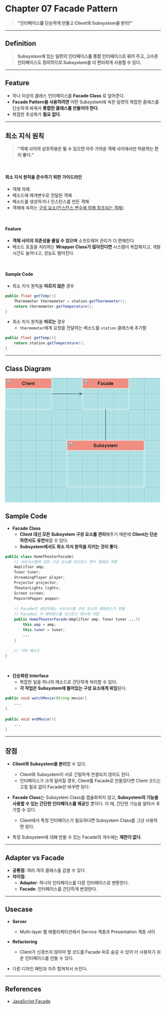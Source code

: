 # Chapter 07 Facade Pattern

> **"인터페이스를 단순하게 만들고 Client와 Subsystem을 분리!"**

---

## Definition

> **Subsystem에 있는 일련의 인터페이스를 통합 인터페이스로 묶어 주고, 고수준 인터페이스도 정의하므로 Subsystem을 더 편리하게 사용할 수 있다.**

---

## Feature

- 하나 이상의 클래스 인터페이스를 **Facade Class** 로 덮어준다.
- **Facade Pattern을 사용하려면** 어떤 Subsystem에 속한 일련의 복잡한 클래스를 단순하게 바꿔서 **통합한 클래스를 만들어야 한다**.
- 복잡한 추상화가 **필요 없다**.

---

## 최소 지식 원칙

> **"객체 사이의 상호작용은 될 수 있으면 아주 가까운 객체 사이에서만 허용하는 편이 좋다."**

<br>

#### 최소 지식 원칙을 준수하기 위한 가이드라인
- 객체 자체
- 메소드에 매개변수로 전달된 객체
- 메소드를 생성하거나 인스턴스를 만든 객체
- 객체에 속하는 <u>구성 요소(인스턴스 변수에 의해 참조되는 객체)</u>

<br>

#### Feature
- **객체 사이의 의존성을 줄일 수 있으며** 소프트웨어 관리가 더 편해진다. 
- 메소드 호출을 처리하는 **Wrapper Class가 많아진다면** 시스템이 복잡해지고, 개발 시간도 늘어나고, 성능도 떨어진다.

<br>

#### Sample Code
- 최소 지식 원칙을 **따르지 않은** 경우
```java
public float getTemp(){
    Thermometer thermometer = station.getThermometer();
    return thermometer.getTemperature();
}
```
- 최소 지식 원칙을 **따르는** 경우
    - ```thermometer```에게 요청을 전달하는 메소드를 ```station``` 클래스에 추가함
```java
public float getTemp(){
    return station.getTemperature();
}
```

---

## Class Diagram

![facade pattern의 class diagram](./img/facade_pattern.jpg)

## Sample Code

- **Facade Class**
    - **Client 대신 모든 Subsystem 구성 요소를 관리**해주기 때문에 **Client는 단순하면서도 유연**해질 수 있다.
    - **Subsystem에서도 최소 지식 원칙을 지키는 것이 좋다**.

```java
public class HomeTheaterFacade{
    // 서브시스템의 모든 구성 요소를 인스턴스 변수 형태로 저장
    Amplifier amp;
    Tuner tuner;
    StreamingPlayer player;
    Projector projector;
    TheaterLights lights;
    Screen screen;
    PopcornPopper popper;

    // Facade의 생성자에는 서브시스템 구성 요소의 레퍼런스가 전달
    // Facade는 각 레퍼런스를 인스턴스 변수에 저장
    public HomeTheaterFacade(Amplifier amp, Tuner tuner ...){
        this.amp = amp;
        this.tuner = tuner;
        ...
    }

    // 기타 메소드
}
```

<br>

- **단순화된 Interface**
    - 복잡한 일을 하나의 메소드로 간단하게 처리할 수 있다.
    - **각 작업은 Subsystem에 들어있는 구성 요소에게 위임**된다.

```java
public void watchMovie(String movie){
    ...
}

public void endMovie(){
    ...
}
```

---

## 장점

- **Client와 Subsystem을 분리**할 수 있다.
    - Client와 Subsystem이 서로 긴밀하게 연결되지 않아도 된다.
    - 인터페이스가 크게 달라질 경우, Client를 Facade로 만들었다면 Client 코드는 고칠 필요 없이 Facade만 바꾸면 된다.
                                                               
- **Facade Class**는 Subsystem Class를 캡슐화하지 않고, **Subsystem의 기능을 사용할 수 있는 간단한 인터페이스를 제공**할 뿐이다. 이 때, 간단한 기능을 알아서 추가할 수 있다.
    - Client에서 특정 인터페이스가 필요하다면 Subsystem Class를 그냥 사용하면 된다.

- 특정 Subsystem에 대해 만들 수 있는 Facade의 개수에는 **제한이 없다**.

---

## Adapter vs Facade

- **공통점**: 여러 개의 클래스를 감쌀 수 있다.
- **차이점**: 
    - **Adapter**: 하나의 인터페이스를 다른 인터페이스로 변환한다.
    - **Facade**: 인터페이스를 간단하게 변경한다.

---

## Usecase

- **Server**
    - Multi-layer 웹 애플리케이션에서 Service 계층과 Presentation 계층 사이 

- **Refactoring**
    - Client가 신경쓰지 않아야 할 코드를 Facade 뒤로 숨길 수 있어 더 사용하기 쉬운 인터페이스를 만들 수 있다.

- 다른 디자인 패턴과 자주 합쳐져서 쓰인다.

---

## References
- [JavaScript Facade](https://www.dofactory.com/javascript/design-patterns/facade)